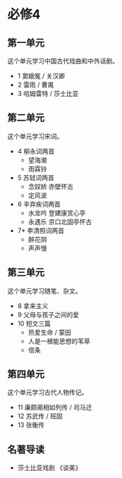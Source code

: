 # 必修4

## 第一单元

这个单元学习中国古代戏曲和中外话剧。

- 1 窦娥冤 / 关汉卿
- 2 雷雨 / 曹禺
- 3 哈姆雷特 / 莎士比亚

## 第二单元

这个单元学习宋词。

- 4 柳永词两首
  - 望海潮
  - 雨霖铃
- 5 苏轼词两首
  - 念奴娇 赤壁怀古
  - 定风波
- 6 辛弃疾词两首
  - 水龙吟 登建康赏心亭
  - 永遇乐 京口北固亭怀古
- 7* 李清照词两首
  - 醉花阴
  - 声声慢

## 第三单元

这个单元学习随笔、杂文。

- 8 拿来主义
- 9 父母与孩子之间的爱
- 10 短文三篇
  - 热爱生命 / 蒙田
  - 人是一根能思想的苇草
  - 信条

## 第四单元

这个单元学习古代人物传记。

- 11 廉颇蔺相如列传 / 司马迁
- 12 苏武传 / 班固
- 13 张衡传

## 名著导读

- 莎士比亚戏剧
《谈美》
